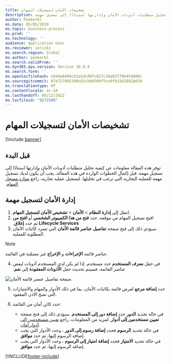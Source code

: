 ```yaml
---
title: ‏‫تشخيصات الأمان‬ لتسجيلات المهام
description: توفر هذه المقالة معلومات عن كيفية تحليل متطلبات أذونات الأمان وإدارتها استنادًا إلى تسجيل مهمة.
author: Peakerbl
ms.date: 05/05/2020
ms.topic: business-process
ms.prod: ''
ms.technology: ''
audience: Application User
ms.reviewer: sericks
ms.search.region: Global
ms.author: peakerbl
ms.search.validFrom: ''
ms.dyn365.ops.version: Version 10.0.9
ms.search.form: ''
ms.openlocfilehash: e564a0499cb1a5dc00fc027c20a027f9b454600c
ms.sourcegitcommit: 87e727005399c82cbb6509f5ce9fb33d18928d30
ms.translationtype: HT
ms.contentlocale: ar-SA
ms.lasthandoff: 08/12/2022
ms.locfileid: "9272509"
---
```

# <a name="security-diagnostics-for-task-recordings"></a>‏‫تشخيصات الأمان‬ لتسجيلات المهام

[!include [banner](../../includes/banner.md)]

## <a name="before-you-begin"></a>قبل البدء

توفر هذه المقالة معلومات عن كيفية تحليل متطلبات أذونات الأمان وإدارتها استنادًا إلى تسجيل مهمة. قبل إكمال الخطوات الواردة في هذه المقالة، يجب أن يكون لديك تسجيل مهمة للعملية التجارية التي ترغب في تحليلها. لتسجيل عمليه تجاريه، راجع [موارد مسجل المهام‬‏‫](../../user-interface/task-recorder.md). 

## <a name="manage-security-for-a-task-recording"></a>إدارة الأمان لتسجيل مهمة

1. انتقل إلى **إدارة النظام** > **الأمان** > **تشخيص الأمان لتسجيل المهام**.
2. افتح تسجيل المهام من موقعه. حدد **‬‏‫فتح من هذا الكمبيوتر الشخصي‬‏‫** أو **افتح من Lifecycle Services** ثم حدد **إغلاق**.
3. سيؤدي ذلك إلى فتح صفحة **تفاصيل عناصر قائمة الأمان** التي تسرد كائنات الأمان المطلوبة للعملية.

 > [!NOTE]
 > عناصر قائمة **الإجراءات** و **الإخراج** غير مضمّنة في القائمة.

4. في حقل **‏‫معرف المستخدم** حدد مستخدم. إذا لم يكن لدي المستخدم أذونات لبعض عناصر القائمة، فسيتم تحديث حقل **الأذونات المفقودة** إلى **نعم**.
  
  ![صفحة تفاصيل عنصر قائمة الأمان.](../media/Security-Menu-Item-Details.png)

5. حدد **إضافة مرجع** لعرض قائمة بكائنات الأمان، بما في ذلك الأدوار والمهام والامتيازات التي تمنح الاذن المفقود.
6. حدد كائن أمان من القائمة:

    - في حالة تحديد **الدور** حدد **إضافة دور إلى المستخدم**. سيؤدي ذلك إلى فتح صفحة **تعيين مستخدمين إلى أدوار**. لمزيد من المعلومات، راجع [تعيين مستخدمين إلى أدوار أمان‬](assign-users-security-roles.md).
    - في حالة تحديد **الرسوم** فحدد **إضافة رسوم إلى الدور** ، وحدد الأدوار التي يجب إضافه الرسوم إليها، ثم حدد **موافق**.
    - في حالة تحديد **الامتياز** فحدد **إضافة امتياز إلى الرسوم** ، وحدد الأدوار التي يجب إضافه الرسوم إليها، ثم حدد **موافق**.


[!INCLUDE[footer-include](../../../../includes/footer-banner.md)]
